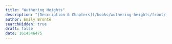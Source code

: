 ```yaml
---
title: "Wuthering Heights"
description: "[Description & Chapters](/books/wuthering-heights/front/) • [Chapter I](/books/wuthering-heights/chapter-1/)"
author: Emily Brontë
searchHidden: true
draft: false
date: 1614546475
---
```

